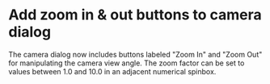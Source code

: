 # Add zoom in & out buttons to camera dialog

The camera dialog now includes buttons labeled "Zoom In" and "Zoom Out"
for manipulating the camera view angle. The zoom factor can be set to
values between 1.0 and 10.0 in an adjacent numerical spinbox.
